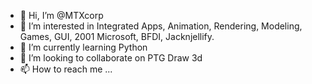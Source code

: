 - 👋 Hi, I’m @MTXcorp
- 👀 I’m interested in Integrated Apps, Animation, Rendering, Modeling, Games, GUI, 2001 Microsoft, BFDI, Jacknjellify.
- 🌱 I’m currently learning Python
- 💞️ I’m looking to collaborate on PTG Draw 3d
- 📫 How to reach me ...

<!---
MTXcorp/MTXcorp is a ✨ special ✨ repository because its `README.md` (this file) appears on your GitHub profile.
You can click the Preview link to take a look at your changes.
--->
